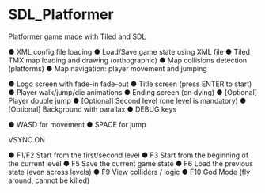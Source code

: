 # SDL_Platformer
Platformer game made with Tiled and SDL

● XML config file loading
● Load/Save game state using XML file
● Tiled TMX map loading and drawing (orthographic)
● Map collisions detection (platforms)
● Map navigation: player movement and jumping

● Logo screen with fade-in fade-out
● Title screen (press ENTER to start)
● Player walk/jump/die animations
● Ending screen (on dying)
● [Optional] Player double jump
● [Optional] Second level (one level is mandatory)
● [Optional] Background with parallax
● DEBUG keys

● WASD for movement
● SPACE for jump

 VSYNC ON
 
● F1/F2 Start from the first/second level
● F3 Start from the beginning of the current level
● F5 Save the current game state
● F6 Load the previous state (even across levels)
● F9 View colliders / logic
● F10 God Mode (fly around, cannot be killed)
